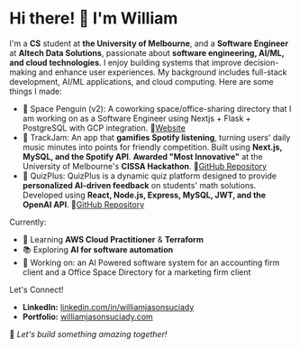 # Hi there! 👋 I'm William  
I'm a **CS** student at **the University of Melbourne**, and a **Software Engineer** at **Altech Data Solutions**, passionate about **software engineering, AI/ML, and cloud technologies**. I enjoy building systems that improve decision-making and enhance user experiences. My background includes full-stack development, AI/ML applications, and cloud computing. Here are some things I made:
- 🌟 Space Penguin (v2): A coworking space/office-sharing directory that I am working on as a Software Engineer using Nextjs + Flask + PostgreSQL with GCP integration. 🔗[Website](https://spacepenguin.io/) 
- 🎵 TrackJam: An app that **gamifies Spotify listening**, turning users' daily music minutes into points for friendly competition. Built using **Next.js, MySQL, and the Spotify API**. **Awarded "Most Innovative"** at the University of Melbourne's **CISSA Hackathon**. 🔗[GitHub Repository](https://github.com/BobbySuciady/trackjam)
- 📝 QuizPlus: QuizPlus is a dynamic quiz platform designed to provide **personalized AI-driven feedback** on students' math solutions. Developed using **React, Node.js, Express, MySQL, JWT, and the OpenAI API**. 🔗[GitHub Repository](https://github.com/BobbySuciady/quizplus)

Currently:
- 🌱 Learning **AWS Cloud Practitioner** & **Terraform**
- 📚 Exploring **AI for software automation**
- 💼 Working on: an AI Powered software system for an accounting firm client and a Office Space Directory for a marketing firm client

Let's Connect!
- **LinkedIn:** [linkedin.com/in/williamjasonsuciady](https://linkedin.com/in/williamjasonsuciady)
- **Portfolio:** [williamjasonsuciady.com](https://williamjasonsuciady.com)

🚀 *Let's build something amazing together!*
